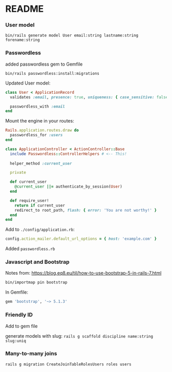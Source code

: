 # README

### User model
`bin/rails generate model User email:string lastname:string forename:string`

### Passwordless
added passwordless gem to Gemfile

`bin/rails passwordless:install:migrations`

Updated User model:
```ruby
class User < ApplicationRecord
  validates :email, presence: true, uniqueness: { case_sensitive: false }

  passwordless_with :email
end
```

Mount the engine in your routes:
```ruby
Rails.application.routes.draw do
  passwordless_for :users
end
```

```ruby
class ApplicationController < ActionController::Base
  include Passwordless::ControllerHelpers # <-- This!
  
  helper_method :current_user

  private

  def current_user
    @current_user ||= authenticate_by_session(User)
  end

  def require_user!
    return if current_user
    redirect_to root_path, flash: { error: 'You are not worthy!' }
  end
end
```

Add to `./config/application.rb`:
```ruby
config.action_mailer.default_url_options = { host: 'example.com' }
```

Added `passwordless.rb`


### Javascript and Bootstrap
Notes from: https://blog.eq8.eu/til/how-to-use-bootstrap-5-in-rails-7.html
```bash
bin/importmap pin bootstrap
```

In Gemfile:
```ruby
gem 'bootstrap', '~> 5.1.3'
```

### Friendly ID
Add to gem file

generate models with slug:
`rails g scaffold discipline name:string slug:uniq`

### Many-to-many joins
`rails g migration CreateJoinTableRolesUsers roles users`
